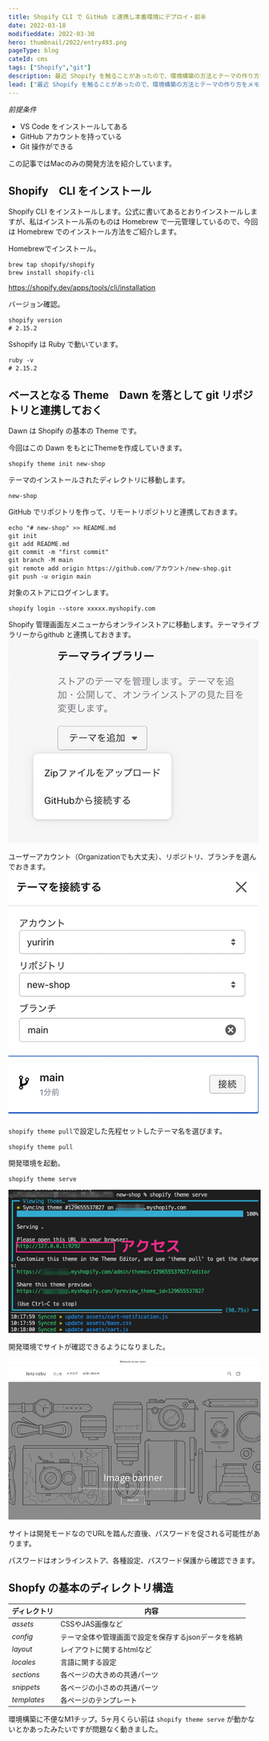 ```yaml
---
title: Shopify CLI で GitHub と連携し本番環境にデプロイ・前半
date: 2022-03-18
modifieddate: 2022-03-30
hero: thumbnail/2022/entry493.png
pageType: blog
cateId: cms
tags: ["Shopify","git"]
description: 最近 Shopify を触ることがあったので、環境構築の方法とテーマの作り方をメモします。このブログではShopify環境構築とベーシックテーマをインストールし修正できるまでを目標に記事にまとめます。
lead: ["最近 Shopify を触ることがあったので、環境構築の方法とテーマの作り方をメモします。このブログではShopify環境構築とベーシックテーマをインストールし修正できるまでを目標に記事にまとめます。"]
---
```


*前提条件*

* VS Code をインストールしてある
* GitHub アカウントを持っている
* Git 操作ができる

この記事ではMacのみの開発方法を紹介しています。


<!-- ## Shopify パートナープログラムに参加し開発用アカウントを作成する
Shopify の開発用アカウントを作成します。

![Shopify パートナープログラムに参加](./images/03/entry493-01.jpg)

[Shopify パートナープログラム](https://www.shopify.jp/partners)

名前や住所、電話番号などを登録していきます。

![Shopify パートナープログラム名前や住所、電話番号などを登録](./images/03/entry493-02.png)

最後にアンケートに答えて、
![Shopify パートナープログラム名前や住所、電話番号などを登録](./images/03/entry493-03.png)

パートナープログラム契約を読み、同意にチェック。

![Shopify パートナープログラム名前や住所、電話番号などを登録](./images/03/entry493-04.png) -->

## Shopify　CLI をインストール
Shopify CLI をインストールします。公式に書いてあるとおりインストールしますが、私はインストール系のものは Homebrew で一元管理しているので、今回は Homebrew でのインストール方法をご紹介します。

Homebrewでインストール。

```bash:title=コマンド
brew tap shopify/shopify
brew install shopify-cli
```

https://shopify.dev/apps/tools/cli/installation

バージョン確認。

```bash:title=コマンド
shopify version
# 2.15.2
```

Sshopify は Ruby で動いています。
```bash:title=コマンド
ruby -v
# 2.15.2
```

## ベースとなる Theme　Dawn を落として git リポジトリと連携しておく
Dawn は Shopify の基本の Theme です。

今回はこの Dawn をもとにThemeを作成していきます。

```bash:title=コマンド
shopify theme init new-shop
```
テーマのインストールされたディレクトリに移動します。

```
new-shop
```
GitHub でリポジトリを作って、リモートリポジトリと連携しておきます。
```bash:title=コマンド
echo "# new-shop" >> README.md
git init
git add README.md
git commit -m "first commit"
git branch -M main
git remote add origin https://github.com/アカウント/new-shop.git
git push -u origin main
```
対象のストアにログインします。

```bash:title=コマンド
shopify login --store xxxxx.myshopify.com
```
Shopify 管理画面左メニューからオンラインストアに移動します。テーマライブラリーからgithub と連携しておきます。
![テーマライブラリーからgithub](./images/03/entry493-06.png)

ユーザーアカウント（Organizationでも大丈夫）、リポジトリ、ブランチを選んでおきます。
![テーマライブラリーからgithub](./images/03/entry493-05.png)

`shopify theme pull`で設定した先程セットしたテーマ名を選びます。
```bash:title=コマンド
shopify theme pull
```
開発環境を起動。
```bash:title=コマンド
shopify theme serve
```
![開発環境を起動](./images/03/entry493-08.png)

開発環境でサイトが確認できるようになりました。

![開発環境を起動](./images/03/entry493-09.png)

サイトは開発モードなのでURLを踏んだ直後、パスワードを促される可能性があります。

パスワードはオンラインストア、各種設定、パスワード保護から確認できます。

## Shopfy の基本のディレクトリ構造

|ディレクトリ|内容|
|-|-|
|<em>assets</em>|CSSやJAS画像など|
|<em>config</em>|テーマ全体や管理画面で設定を保存するjsonデータを格納|
|<em>layout</em>|レイアウトに関するhtmlなど|
|<em>locales</em>|言語に関する設定|
|<em>sections</em>|各ページの大きめの共通パーツ|
|<em>snippets</em>|各ページの小さめの共通パーツ|
|<em>templates</em>|各ページのテンプレート|

環境構築に不便なM1チップ。5ヶ月くらい前は `shopify theme serve` が動かないとかあったみたいですが問題なく動きました。
<msg txt="私の記事はだいたい公開備忘録です。案件で過去やったことを守秘義務内でまとめてます。"></msg>

<!-- 参考サイト:<br>
https://tokyofreelance.jp/shopify_theme_self_made/#outline__1_1 -->

<prof></prof>
